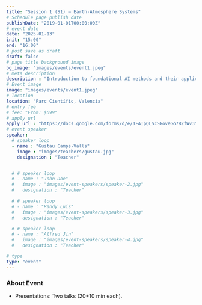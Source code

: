 ```yaml
---
title: "Session 1 (S1) – Earth-Atmosphere Systems"
# Schedule page publish date
publishDate: "2019-01-01T00:00:00Z"
# event date
date: "2025-01-13"
init: "15:00"
end: "16:00"
# post save as draft
draft: false
# page title background image
bg_image: "images/events/event1.jpeg"
# meta description
description : "Introduction to foundational AI methods and their applications in complex systems with real-world examples."
# Event image
image: "images/events/event1.jpeg"
# location
location: "Parc Científic, Valencia"
# entry fee
# fee: "From: $699"
# apply url
apply_url : "https://docs.google.com/forms/d/e/1FAIpQLScSGoveGo7B2fWv3MPtApGEqtTIXkAM0ROHfgKbl-Henj83Fw/viewform"
# event speaker
speaker:
  # speaker loop
  - name : "Gustau Camps-Valls"
    image : "images/teachers/gustau.jpg"
    designation : "Teacher"


  # # speaker loop
  # - name : "John Doe"
  #   image : "images/event-speakers/speaker-2.jpg"
  #   designation : "Teacher"

  # # speaker loop
  # - name : "Randy Luis"
  #   image : "images/event-speakers/speaker-3.jpg"
  #   designation : "Teacher"

  # # speaker loop
  # - name : "Alfred Jin"
  #   image : "images/event-speakers/speaker-4.jpg"
  #   designation : "Teacher"

# type
type: "event"
---
```


### About Event

- Presentations: Two talks (20+10 min each).
